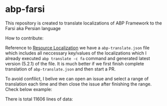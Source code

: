 # abp-farsi
This repository is created to translate localizations of ABP Framework to the Farsi aka Persian language

How to contribute:

Reference to [Resource Localization](https://docs.abp.io/en/abp/latest/Contribution/Index#resource-localization) we have a `abp-translate.json` file which includes all neccessary key/values of the localizations which I already executed `abp translate -c fa` command and generated latest version (5.2.1) of the file.
It is much better if we first finish complete translation of `abp-translate.json` and then start a PR.

To avoid confilict, I belive we can open an issue and select a range of translation each time and then close the issue after finishing the range. Check below example:

There is total 11606 lines of data:

